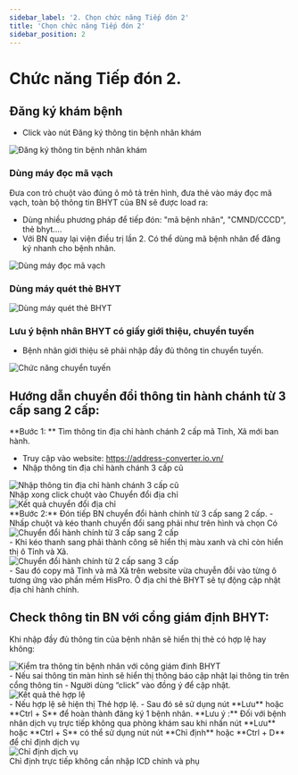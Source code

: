 ```yaml
---
sidebar_label: '2. Chọn chức năng Tiếp đón 2'
title: 'Chọn chức năng Tiếp đón 2'
sidebar_position: 2
---
```


# Chức năng Tiếp đón 2.

## Đăng ký khám bệnh

- Click vào nút Đăng ký thông tin bệnh nhân khám

<div className="center-container">
  <img src="/img/dang-ky-thong-tin-benh-nhan-kham.png" alt="Đăng ký thông tin bệnh nhân khám" />
</div>

### Dùng máy đọc mã vạch
Đưa con trỏ chuột vào đúng ô mô tả trên hình, đưa thẻ vào máy đọc mã vạch, toàn bộ thông tin BHYT của BN sẽ được load ra:
- Dùng nhiều phương pháp để tiếp đón: "mã bệnh nhân", "CMND/CCCD", thẻ bhyt....
- Với BN quay lại viện điều trị lần 2. Có thể dùng mã bệnh nhân để đăng ký nhanh cho bệnh nhân.
<div className="center-container">
  <img src="/img/dung-may-doc-ma-vach.jpg" alt="Dùng máy đọc mã vạch" />
</div>

### Dùng máy quét thẻ BHYT
<div className="center-container">
  <img src="/img/dung-may-quet-the-bhyt.jpg" alt="Dùng máy quét thẻ BHYT" />
</div>

### Lưu ý bệnh nhân BHYT có giấy giới thiệu, chuyển tuyến
- Bệnh nhân giới thiệu sẽ phải nhập đầy đủ thông tin chuyển tuyến.
<div className="center-container">
  <img src="/img/giao-dien-chuyen-tuyen.jpg" alt="Chức năng chuyển tuyến" />
</div>

## Hướng dẫn chuyển đổi thông tin hành chánh từ 3 cấp sang 2 cấp:
**Bước 1: ** Tìm thông tin địa chỉ hành chánh 2 cấp mã Tỉnh, Xã mới ban hành.
-	Truy cập vào  website:  https://address-converter.io.vn/
-	Nhập thông tin địa chỉ hành chánh 3 cấp cũ 
<div className="center-container">
  <img src="/img/nhap-thong-tin-dia-chi-hanh-chinh-3-cap-cu.jpg" alt="Nhập thông tin địa chỉ hành chánh 3 cấp cũ" />
</div>
Nhập xong click chuột vào Chuyển đổi địa chỉ
<div className="center-container">
  <img src="/img/ket-qua-chuyen-doi.jpg" alt="Kết quả chuyển đổi địa chỉ" />
</div>
**Bước 2:** Đón tiếp BN chuyển đổi hành chính từ 3 cấp sang 2 cấp.
-	Nhấp chuột và kéo thanh chuyển đổi sang phải như trên hình và chọn Có
<div className="center-container">
  <img src="/img/chuyen-doi-hanh-chinh-tu-3-cap-sang-2-cap.jpg" alt="Chuyển đổi hành chính từ 3 cấp sang 2 cấp" />
</div>
-	Khi kéo thanh sang phải thành công sẽ hiển thị màu xanh và chỉ còn hiển thị ô Tỉnh và Xã.
<div className="center-container">
  <img src="/img/chuyen-doi-hanh-chinh-tu-2-cap-sang-3-cap.jpg" alt="Chuyển đổi hành chính từ 2 cấp sang 3 cấp" />
</div>
-	Sau đó copy mã Tỉnh và mã Xã trên website vừa chuyễn đỗi vào từng ô tương ứng vào phần mềm HisPro. Ô địa chỉ thẻ BHYT sẽ tự động cập nhật địa chỉ hành chính.

## Check thông tin BN với cổng giám định BHYT:
Khi nhập đầy đủ thông tin của bệnh nhân sẽ hiển thị thẻ có hợp lệ hay không:
<div className="center-container">
  <img src="/img/kiem-tra-thong-tin-tren-cong-giam-dinh.jpg" alt="Kiểm tra thông tin bệnh nhân với công giám đinh BHYT" />
</div>
- Nếu sai thông tin màn hình sẽ hiển thị thông báo cập nhật lại thông tin trên cổng thông tin
- Người dùng “click” vào đồng ý để cập nhật.
<div className="center-container">
  <img src="/img/ket-qua-thong-tin-tren-cong-giam-dinh.jpg" alt="Kết quả thẻ hợp lệ" />
</div>
- Nếu hợp lệ sẽ hiện thị Thẻ hợp lệ. 
- Sau đó sẽ sử dụng nút **Lưu** hoặc **Ctrl + S** để hoàn thành đăng ký 1 bệnh nhân.
**Lưu ý :** Đối với bệnh nhân dịch vụ trực tiếp không qua phòng khám sau khi nhấn nút **Lưu** hoặc **Ctrl + S**  có thể sử dụng nút nút **Chỉ định** hoặc **Ctrl + D** để chỉ định dịch vụ
<div className="center-container">
  <img src="/img/chi-dinh-dich-vu.jpg" alt="Chỉ định dịch vụ" />
</div>
Chỉ định trực tiếp không cần nhập ICD chính và phụ